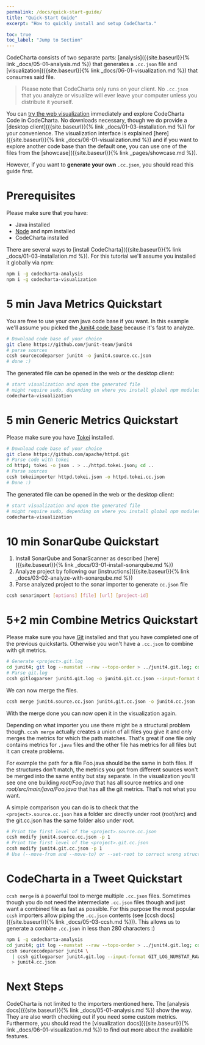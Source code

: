 ```yaml
---
permalink: /docs/quick-start-guide/
title: "Quick-Start Guide"
excerpt: "How to quickly install and setup CodeCharta."

toc: true
toc_label: "Jump to Section"
---
```


CodeCharta consists of two separate parts: [analysis]({{site.baseurl}}{% link _docs/05-01-analysis.md %}) that generates a `.cc.json` file and [visualization]({{site.baseurl}}{% link _docs/06-01-visualization.md %}) that consumes said file.

> Please note that CodeCharta only runs on your client. No `.cc.json` that you analyze or visualize will ever leave your computer unless you distribute it yourself.

You can [try the web visualization]({{site.web_visualization_link}}) immediately and explore CodeCharta Code in CodeCharta. No downloads necessary, though we do provide a [desktop client]({{site.baseurl}}{% link _docs/01-03-installation.md %}) for your convenience. The visualization interface is explained [here]({{site.baseurl}}{% link _docs/06-01-visualization.md %}) and if you want to explore another code base than the default one, you can use one of the files from the [showcase]({{site.baseurl}}{% link _pages/showcase.md %}).

However, if you want to **generate your own** `.cc.json`, you should read this guide first.

# Prerequisites

Please make sure that you have:

-   Java installed
-   [Node](https://nodejs.org/en/) and npm installed
-   CodeCharta installed

There are several ways to [install CodeCharta]({{site.baseurl}}{% link _docs/01-03-installation.md %}). For this tutorial we'll assume you installed it globally via npm:

```bash
npm i -g codecharta-analysis
npm i -g codecharta-visualization
```

# 5 min Java Metrics Quickstart

You are free to use your own java code base if you want. In this example we'll assume you picked the [Junit4 code base](https://github.com/junit-team/junit4) because it's fast to analyze.

```bash
# Download code base of your choice
git clone https://github.com/junit-team/junit4
# parse sources
ccsh sourcecodeparser junit4 -o junit4.source.cc.json
# done :)
```

The generated file can be opened in the web or the desktop client:

```bash
# start visualization and open the generated file
# might require sudo, depending on where you install global npm modules
codecharta-visualization
```

# 5 min Generic Metrics Quickstart

Please make sure you have [Tokei](https://github.com/XAMPPRocky/tokei#installation) installed.

```bash
# Download code base of your choice
git clone https://github.com/apache/httpd.git
# Parse code with tokei
cd httpd; tokei -o json . > ../httpd.tokei.json; cd ..
# Parse sources
ccsh tokeiimporter httpd.tokei.json -o httpd.tokei.cc.json
# Done :)
```

The generated file can be opened in the web or the desktop client:

```bash
# start visualization and open the generated file
# might require sudo, depending on where you install global npm modules
codecharta-visualization
```

# 10 min SonarQube Quickstart

1. Install SonarQube and SonarScanner as described [here]({{site.baseurl}}{% link _docs/03-01-install-sonarqube.md %})
2. Analyze project by following our [instructions]({{site.baseurl}}{% link _docs/03-02-analyze-with-sonarqube.md %})
3. Parse analyzed project to the sonar importer to generate `cc.json` file

```bash
ccsh sonarimport [options] [file] [url] [project-id]
```

# 5+2 min Combine Metrics Quickstart

Please make sure you have [Git](https://git-scm.com/downloads) installed and that you have completed one of the previous quickstarts. Otherwise you won't have a `.cc.json` to combine with git metrics.

```bash
# Generate <project>.git.log
cd junit4; git log --numstat --raw --topo-order > ../junit4.git.log; cd ..
# Parse git.log
ccsh gitlogparser junit4.git.log -o junit4.git.cc.json --input-format GIT_LOG_NUMSTAT_RAW
```

We can now merge the files.

```bash
ccsh merge junit4.source.cc.json junit4.git.cc.json -o junit4.cc.json
```

With the merge done you can now open it in the visualization again.

Depending on what importer you use there might be a structural problem though. `ccsh merge` actually creates a union of all files you give it and only merges the metrics for which the path matches. That's great if one file only contains metrics for `.java` files and the other file has metrics for all files but it can create problems.

For example the path for a file Foo.java should be the same in both files. If the structures don't match, the metrics you got from different sources won't be merged into the same entity but stay separate. In the visualization you'll see one one building _root/Foo.java_ that has all source metrics and one _root/src/main/java/Foo.java_ that has all the git metrics. That's not what you want.

A simple comparison you can do is to check that the `<project>.source.cc.json` has a folder src directly under root (root/src) and the git.cc.json has the same folder also under root.

```bash
# Print the first level of the <project>.source.cc.json
ccsh modify junit4.source.cc.json -p 1
# Print the first level of the <project>.git.cc.json
ccsh modify junit4.git.cc.json -p 1
# Use (--move-from and --move-to) or --set-root to correct wrong structure
```

# CodeCharta in a Tweet Quickstart

`ccsh merge` is a powerful tool to merge multiple `.cc.json` files. Sometimes though you do not need the intermediate `.cc.json` files though and just want a combined file as fast as possible. For this purpose the most popular `ccsh` importers allow piping the `.cc.json` contents (see [ccsh docs]({{site.baseurl}}{% link _docs/05-03-ccsh.md %})). This allows us to generate a combine `.cc.json` in less than 280 characters :)

```bash
npm i -g codecharta-analysis
cd junit4; git log --numstat --raw --topo-order > ../junit4.git.log; cd ..
ccsh sourcecodeparser junit4 \
  | ccsh gitlogparser junit4.git.log --input-format GIT_LOG_NUMSTAT_RAW \
  > junit4.cc.json
```

# Next Steps

CodeCharta is not limited to the importers mentioned here. The [analysis docs]({{site.baseurl}}{% link _docs/05-01-analysis.md %}) show the way. They are also worth checking out if you need some custom metrics. Furthermore, you should read the [visualization docs]({{site.baseurl}}{% link _docs/06-01-visualization.md %}) to find out more about the available features.
